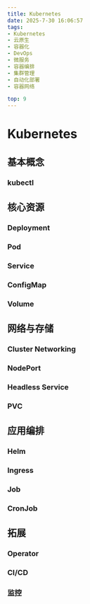 ```yaml
---
title: Kubernetes
date: 2025-7-30 16:06:57
tags:
- Kubernetes
- 云原生
- 容器化
- DevOps
- 微服务
- 容器编排
- 集群管理
- 自动化部署
- 容器网络

top: 9
---
```


# Kubernetes

## 基本概念

### kubectl

## 核心资源

### Deployment

### Pod

### Service

### ConfigMap

### Volume

## 网络与存储

### Cluster Networking

### NodePort

### Headless Service

### PVC

## 应用编排

### Helm

### Ingress

### Job

### CronJob

## 拓展

### Operator

### CI/CD

### 监控